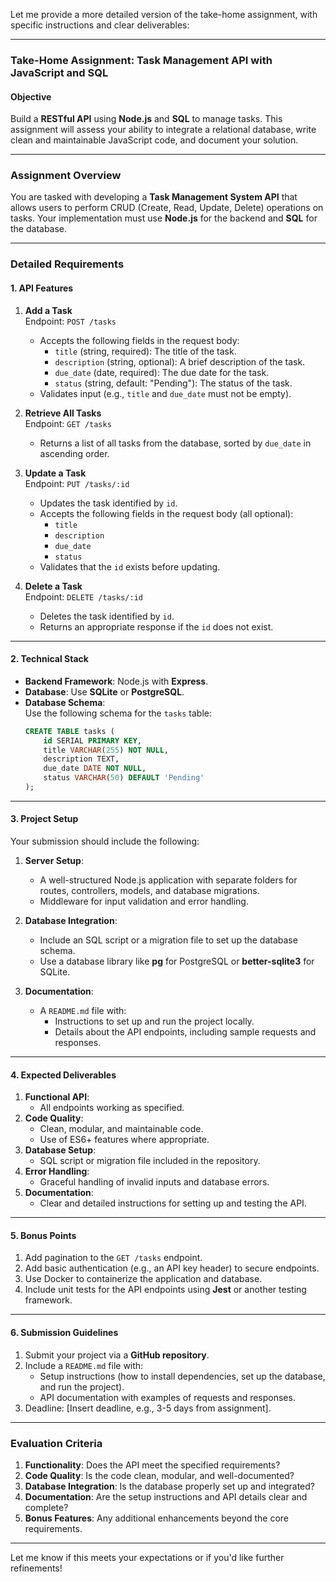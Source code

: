 Let me provide a more detailed version of the take-home assignment, with specific instructions and clear deliverables:

---

### **Take-Home Assignment: Task Management API with JavaScript and SQL**

#### **Objective**  
Build a **RESTful API** using **Node.js** and **SQL** to manage tasks. This assignment will assess your ability to integrate a relational database, write clean and maintainable JavaScript code, and document your solution.

---

### **Assignment Overview**
You are tasked with developing a **Task Management System API** that allows users to perform CRUD (Create, Read, Update, Delete) operations on tasks. Your implementation must use **Node.js** for the backend and **SQL** for the database.

---

### **Detailed Requirements**

#### **1. API Features**
1. **Add a Task**  
   Endpoint: `POST /tasks`  
   - Accepts the following fields in the request body:
     - `title` (string, required): The title of the task.
     - `description` (string, optional): A brief description of the task.
     - `due_date` (date, required): The due date for the task.
     - `status` (string, default: "Pending"): The status of the task.
   - Validates input (e.g., `title` and `due_date` must not be empty).

2. **Retrieve All Tasks**  
   Endpoint: `GET /tasks`  
   - Returns a list of all tasks from the database, sorted by `due_date` in ascending order.

3. **Update a Task**  
   Endpoint: `PUT /tasks/:id`  
   - Updates the task identified by `id`.
   - Accepts the following fields in the request body (all optional):
     - `title`
     - `description`
     - `due_date`
     - `status`
   - Validates that the `id` exists before updating.

4. **Delete a Task**  
   Endpoint: `DELETE /tasks/:id`  
   - Deletes the task identified by `id`.
   - Returns an appropriate response if the `id` does not exist.

---

#### **2. Technical Stack**
- **Backend Framework**: Node.js with **Express**.
- **Database**: Use **SQLite** or **PostgreSQL**.
- **Database Schema**:  
  Use the following schema for the `tasks` table:
  ```sql
  CREATE TABLE tasks (
      id SERIAL PRIMARY KEY,
      title VARCHAR(255) NOT NULL,
      description TEXT,
      due_date DATE NOT NULL,
      status VARCHAR(50) DEFAULT 'Pending'
  );
  ```

---

#### **3. Project Setup**
Your submission should include the following:
1. **Server Setup**:
   - A well-structured Node.js application with separate folders for routes, controllers, models, and database migrations.
   - Middleware for input validation and error handling.

2. **Database Integration**:
   - Include an SQL script or a migration file to set up the database schema.
   - Use a database library like **pg** for PostgreSQL or **better-sqlite3** for SQLite.

3. **Documentation**:
   - A `README.md` file with:
     - Instructions to set up and run the project locally.
     - Details about the API endpoints, including sample requests and responses.

---

#### **4. Expected Deliverables**
1. **Functional API**:
   - All endpoints working as specified.
2. **Code Quality**:
   - Clean, modular, and maintainable code.
   - Use of ES6+ features where appropriate.
3. **Database Setup**:
   - SQL script or migration file included in the repository.
4. **Error Handling**:
   - Graceful handling of invalid inputs and database errors.
5. **Documentation**:
   - Clear and detailed instructions for setting up and testing the API.

---

#### **5. Bonus Points**
1. Add pagination to the `GET /tasks` endpoint.  
2. Add basic authentication (e.g., an API key header) to secure endpoints.  
3. Use Docker to containerize the application and database.  
4. Include unit tests for the API endpoints using **Jest** or another testing framework.

---

#### **6. Submission Guidelines**
1. Submit your project via a **GitHub repository**.
2. Include a `README.md` file with:
   - Setup instructions (how to install dependencies, set up the database, and run the project).
   - API documentation with examples of requests and responses.
3. Deadline: [Insert deadline, e.g., 3-5 days from assignment].

---

### **Evaluation Criteria**
1. **Functionality**: Does the API meet the specified requirements?  
2. **Code Quality**: Is the code clean, modular, and well-documented?  
3. **Database Integration**: Is the database properly set up and integrated?  
4. **Documentation**: Are the setup instructions and API details clear and complete?  
5. **Bonus Features**: Any additional enhancements beyond the core requirements.

---

Let me know if this meets your expectations or if you'd like further refinements!
